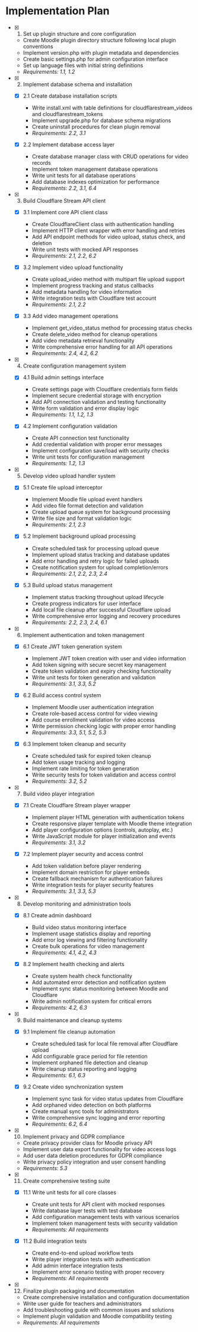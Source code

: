 # Implementation Plan

- [x] 1. Set up plugin structure and core configuration
  - Create Moodle plugin directory structure following local plugin conventions
  - Implement version.php with plugin metadata and dependencies
  - Create basic settings.php for admin configuration interface
  - Set up language files with initial string definitions
  - _Requirements: 1.1, 1.2_

- [x] 2. Implement database schema and installation
  - [x] 2.1 Create database installation scripts
    - Write install.xml with table definitions for cloudflarestream_videos and cloudflarestream_tokens
    - Implement upgrade.php for database schema migrations
    - Create uninstall procedures for clean plugin removal
    - _Requirements: 2.2, 3.1_

  - [x] 2.2 Implement database access layer
    - Create database manager class with CRUD operations for video records
    - Implement token management database operations
    - Write unit tests for all database operations
    - Add database indexes optimization for performance
    - _Requirements: 2.2, 3.1, 6.4_

- [x] 3. Build Cloudflare Stream API client
  - [x] 3.1 Implement core API client class
    - Create CloudflareClient class with authentication handling
    - Implement HTTP client wrapper with error handling and retries
    - Add API endpoint methods for video upload, status check, and deletion
    - Write unit tests with mocked API responses
    - _Requirements: 2.1, 2.2, 6.2_

  - [x] 3.2 Implement video upload functionality
    - Create upload_video method with multipart file upload support
    - Implement progress tracking and status callbacks
    - Add metadata handling for video information
    - Write integration tests with Cloudflare test account
    - _Requirements: 2.1, 2.2_

  - [x] 3.3 Add video management operations
    - Implement get_video_status method for processing status checks
    - Create delete_video method for cleanup operations
    - Add video metadata retrieval functionality
    - Write comprehensive error handling for all API operations
    - _Requirements: 2.4, 4.2, 6.2_

- [x] 4. Create configuration management system
  - [x] 4.1 Build admin settings interface
    - Create settings page with Cloudflare credentials form fields
    - Implement secure credential storage with encryption
    - Add API connection validation and testing functionality
    - Write form validation and error display logic
    - _Requirements: 1.1, 1.2, 1.3_

  - [x] 4.2 Implement configuration validation
    - Create API connection test functionality
    - Add credential validation with proper error messages
    - Implement configuration save/load with security checks
    - Write unit tests for configuration management
    - _Requirements: 1.2, 1.3_

- [x] 5. Develop video upload handler system
  - [x] 5.1 Create file upload interceptor
    - Implement Moodle file upload event handlers
    - Add video file format detection and validation
    - Create upload queue system for background processing
    - Write file size and format validation logic
    - _Requirements: 2.1, 2.3_

  - [x] 5.2 Implement background upload processing
    - Create scheduled task for processing upload queue
    - Implement upload status tracking and database updates
    - Add error handling and retry logic for failed uploads
    - Create notification system for upload completion/errors
    - _Requirements: 2.1, 2.2, 2.3, 2.4_

  - [x] 5.3 Build upload status management
    - Implement status tracking throughout upload lifecycle
    - Create progress indicators for user interface
    - Add local file cleanup after successful Cloudflare upload
    - Write comprehensive error logging and recovery procedures
    - _Requirements: 2.2, 2.3, 2.4, 6.1_

- [x] 6. Implement authentication and token management
  - [x] 6.1 Create JWT token generation system
    - Implement JWT token creation with user and video information
    - Add token signing with secure secret key management
    - Create token validation and expiry checking functionality
    - Write unit tests for token generation and validation
    - _Requirements: 3.1, 3.3, 5.2_

  - [x] 6.2 Build access control system
    - Implement Moodle user authentication integration
    - Create role-based access control for video viewing
    - Add course enrollment validation for video access
    - Write permission checking logic with proper error handling
    - _Requirements: 3.3, 5.1, 5.2, 5.3_

  - [x] 6.3 Implement token cleanup and security
    - Create scheduled task for expired token cleanup
    - Add token usage tracking and logging
    - Implement rate limiting for token generation
    - Write security tests for token validation and access control
    - _Requirements: 3.2, 5.2_

- [x] 7. Build video player integration
  - [x] 7.1 Create Cloudflare Stream player wrapper
    - Implement player HTML generation with authentication tokens
    - Create responsive player template with Moodle theme integration
    - Add player configuration options (controls, autoplay, etc.)
    - Write JavaScript module for player initialization and events
    - _Requirements: 3.1, 3.2_

  - [x] 7.2 Implement player security and access control
    - Add token validation before player rendering
    - Implement domain restriction for player embeds
    - Create fallback mechanism for authentication failures
    - Write integration tests for player security features
    - _Requirements: 3.1, 3.3, 5.3_

- [x] 8. Develop monitoring and administration tools
  - [x] 8.1 Create admin dashboard
    - Build video status monitoring interface
    - Implement usage statistics display and reporting
    - Add error log viewing and filtering functionality
    - Create bulk operations for video management
    - _Requirements: 4.1, 4.2, 4.3_

  - [x] 8.2 Implement health checking and alerts
    - Create system health check functionality
    - Add automated error detection and notification system
    - Implement sync status monitoring between Moodle and Cloudflare
    - Write admin notification system for critical errors
    - _Requirements: 4.2, 6.3_

- [x] 9. Build maintenance and cleanup systems
  - [x] 9.1 Implement file cleanup automation
    - Create scheduled task for local file removal after Cloudflare upload
    - Add configurable grace period for file retention
    - Implement orphaned file detection and cleanup
    - Write cleanup status reporting and logging
    - _Requirements: 6.1, 6.3_

  - [x] 9.2 Create video synchronization system
    - Implement sync task for video status updates from Cloudflare
    - Add orphaned video detection on both platforms
    - Create manual sync tools for administrators
    - Write comprehensive sync logging and error reporting
    - _Requirements: 6.2, 6.4_

- [x] 10. Implement privacy and GDPR compliance
  - Create privacy provider class for Moodle privacy API
  - Implement user data export functionality for video access logs
  - Add user data deletion procedures for GDPR compliance
  - Write privacy policy integration and user consent handling
  - _Requirements: 5.3_

- [x] 11. Create comprehensive testing suite
  - [x] 11.1 Write unit tests for all core classes
    - Create unit tests for API client with mocked responses
    - Write database layer tests with test database
    - Add configuration management tests with various scenarios
    - Implement token management tests with security validation
    - _Requirements: All requirements_

  - [x] 11.2 Build integration tests
    - Create end-to-end upload workflow tests
    - Write player integration tests with authentication
    - Add admin interface integration tests
    - Implement error scenario testing with proper recovery
    - _Requirements: All requirements_

- [x] 12. Finalize plugin packaging and documentation
  - Create comprehensive installation and configuration documentation
  - Write user guide for teachers and administrators
  - Add troubleshooting guide with common issues and solutions
  - Implement plugin validation and Moodle compatibility testing
  - _Requirements: All requirements_